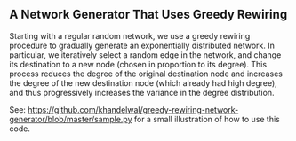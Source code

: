 ## A Network Generator That Uses Greedy Rewiring

Starting with a regular random network, we use a greedy rewiring procedure to
gradually generate an exponentially distributed network. In particular, we
iteratively select a random edge in the network, and change its destination to
a new node (chosen in proportion to its degree). This process reduces the
degree of the original destination node and increases the degree of the new
destination node (which already had high degree), and thus progressively
increases the variance in the degree distribution.


See:
https://github.com/khandelwal/greedy-rewiring-network-generator/blob/master/sample.py
for a small illustration of how to use this code. 
